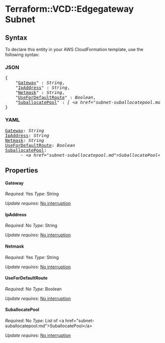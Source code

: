 # Terraform::VCD::Edgegateway Subnet

## Syntax

To declare this entity in your AWS CloudFormation template, use the following syntax:

### JSON

<pre>
{
    "<a href="#gateway" title="Gateway">Gateway</a>" : <i>String</i>,
    "<a href="#ipaddress" title="IpAddress">IpAddress</a>" : <i>String</i>,
    "<a href="#netmask" title="Netmask">Netmask</a>" : <i>String</i>,
    "<a href="#usefordefaultroute" title="UseForDefaultRoute">UseForDefaultRoute</a>" : <i>Boolean</i>,
    "<a href="#suballocatepool" title="SuballocatePool">SuballocatePool</a>" : <i>[ &lt;a href=&#34;subnet-suballocatepool.md&#34;&gt;SuballocatePool&lt;/a&gt;, ... ]</i>
}
</pre>

### YAML

<pre>
<a href="#gateway" title="Gateway">Gateway</a>: <i>String</i>
<a href="#ipaddress" title="IpAddress">IpAddress</a>: <i>String</i>
<a href="#netmask" title="Netmask">Netmask</a>: <i>String</i>
<a href="#usefordefaultroute" title="UseForDefaultRoute">UseForDefaultRoute</a>: <i>Boolean</i>
<a href="#suballocatepool" title="SuballocatePool">SuballocatePool</a>: <i>
      - &lt;a href=&#34;subnet-suballocatepool.md&#34;&gt;SuballocatePool&lt;/a&gt;</i>
</pre>

## Properties

#### Gateway

_Required_: Yes
_Type_: String

_Update requires_: [No interruption](https://docs.aws.amazon.com/AWSCloudFormation/latest/UserGuide/using-cfn-updating-stacks-update-behaviors.html#update-no-interrupt)

#### IpAddress

_Required_: No
_Type_: String

_Update requires_: [No interruption](https://docs.aws.amazon.com/AWSCloudFormation/latest/UserGuide/using-cfn-updating-stacks-update-behaviors.html#update-no-interrupt)

#### Netmask

_Required_: Yes
_Type_: String

_Update requires_: [No interruption](https://docs.aws.amazon.com/AWSCloudFormation/latest/UserGuide/using-cfn-updating-stacks-update-behaviors.html#update-no-interrupt)

#### UseForDefaultRoute

_Required_: No
_Type_: Boolean

_Update requires_: [No interruption](https://docs.aws.amazon.com/AWSCloudFormation/latest/UserGuide/using-cfn-updating-stacks-update-behaviors.html#update-no-interrupt)

#### SuballocatePool

_Required_: No
_Type_: List of &lt;a href=&#34;subnet-suballocatepool.md&#34;&gt;SuballocatePool&lt;/a&gt;

_Update requires_: [No interruption](https://docs.aws.amazon.com/AWSCloudFormation/latest/UserGuide/using-cfn-updating-stacks-update-behaviors.html#update-no-interrupt)

